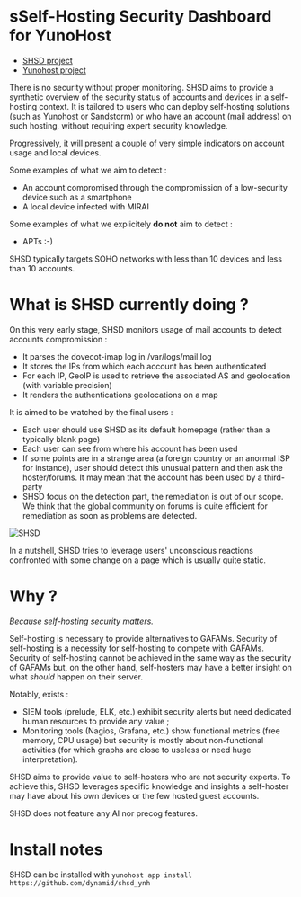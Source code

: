 # sSelf-Hosting Security Dashboard for YunoHost

- [SHSD project](https://github.com/dynamid/shsd/)
- [Yunohost project](https://yunohost.org)

There is no security without proper monitoring. SHSD aims to provide a synthetic overview of the security status of accounts and devices in a self-hosting context. It is tailored to users who can deploy self-hosting solutions (such as Yunohost or Sandstorm) or who have an account (mail address) on such hosting, without requiring expert security knowledge.

Progressively, it will present a couple of very simple indicators on account usage and local devices.

Some examples of what we aim to detect :

* An account compromised through the compromission of a low-security device such as a smartphone
* A local device infected with MIRAI

Some examples of what we explicitely **do not** aim to detect :

* APTs :-)

SHSD typically targets SOHO networks with less than 10 devices and less than 10 accounts.

# What is SHSD currently doing ?

On this very early stage, SHSD monitors usage of mail accounts to detect accounts compromission :

* It parses the dovecot-imap log in /var/logs/mail.log
* It stores the IPs from which each account has been authenticated
* For each IP, GeoIP is used to retrieve the associated AS and geolocation (with variable precision)
* It renders the authentications geolocations on a map

It is aimed to be watched by the final users :

* Each user should use SHSD as its default homepage (rather than a typically blank page)
* Each user can see from where his account has been used
* If some points are in a strange area (a foreign country or an anormal ISP for instance), user should detect this unusual pattern and then ask the hoster/forums. It may mean that the account has been used by a third-party
* SHSD focus on the detection part, the remediation is out of our scope. We think that the global community on forums is quite efficient for remediation as soon as problems are detected.

![SHSD](https://github.com/dynamid/shsd/blob/master/doc/screenshot.png)

 In a nutshell, SHSD tries to leverage users' unconscious reactions confronted with some change on a page which is usually quite static.

# Why ?

_Because self-hosting security matters._

Self-hosting is necessary to provide alternatives to GAFAMs. Security of self-hosting is a necessity for self-hosting to compete with GAFAMs. Security of self-hosting cannot be achieved in the same way as the security of GAFAMs but, on the other hand, self-hosters may have a better insight on what _should_ happen on their server.

Notably, exists :

* SIEM tools (prelude, ELK, etc.) exhibit security alerts but need dedicated human resources to provide any value ;
* Monitoring tools (Nagios, Grafana, etc.) show functional metrics (free memory, CPU usage) but security is mostly about non-functional activities (for which graphs are close to useless or need huge interpretation).

SHSD aims to provide value to self-hosters who are not security experts. To achieve this, SHSD leverages specific knowledge and insights a self-hoster may have about his own devices or the few hosted guest accounts.

SHSD does not feature any AI nor precog features.

# Install notes

SHSD can be installed with `yunohost app install https://github.com/dynamid/shsd_ynh`
